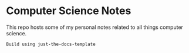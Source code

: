 # Computer Science Notes

This repo hosts some of my personal notes related to all things computer science.

`Build using just-the-docs-template`
